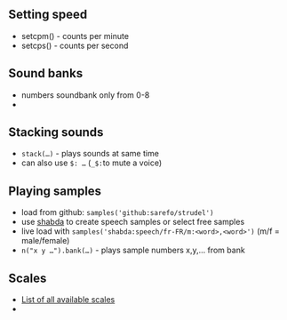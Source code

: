 ## Setting speed

+ setcpm() - counts per minute
+ setcps() - counts per second 

## Sound banks

+ numbers soundbank only from 0-8
+ 

## Stacking sounds

+ `stack(…)` - plays sounds at same time
+ can also use `$: …` (`_$:`to mute a voice)
 
## Playing samples

+ load from github: `samples('github:sarefo/strudel')`
+ use [shabda](https://shabda.ndre.gr/) to create speech samples or select free samples
+ live load with `samples('shabda:speech/fr-FR/m:<word>,<word>')` (m/f = male/female)
+ `n("x y …").bank(…)` - plays sample numbers x,y,… from bank

## Scales

+ [List of all available scales](https://github.com/tonaljs/tonal/blob/main/packages/scale-type/data.ts)
+  
